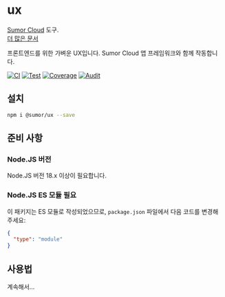 # ux

[Sumor Cloud](https://sumor.cloud) 도구.  
[더 많은 문서](https://sumor.cloud/ux)

프론트엔드를 위한 가벼운 UX입니다. Sumor Cloud 앱 프레임워크와 함께 작동합니다.

[![CI](https://github.com/sumor-cloud/ux/actions/workflows/ci.yml/badge.svg)](https://github.com/sumor-cloud/ux/actions/workflows/ci.yml)
[![Test](https://github.com/sumor-cloud/ux/actions/workflows/ut.yml/badge.svg)](https://github.com/sumor-cloud/ux/actions/workflows/ut.yml)
[![Coverage](https://github.com/sumor-cloud/ux/actions/workflows/coverage.yml/badge.svg)](https://github.com/sumor-cloud/ux/actions/workflows/coverage.yml)
[![Audit](https://github.com/sumor-cloud/ux/actions/workflows/audit.yml/badge.svg)](https://github.com/sumor-cloud/ux/actions/workflows/audit.yml)

## 설치

```bash
npm i @sumor/ux --save
```

## 준비 사항

### Node.JS 버전

Node.JS 버전 18.x 이상이 필요합니다.

### Node.JS ES 모듈 필요

이 패키지는 ES 모듈로 작성되었으므로,
`package.json` 파일에서 다음 코드를 변경해 주세요:

```json
{
  "type": "module"
}
```

## 사용법

계속해서...
